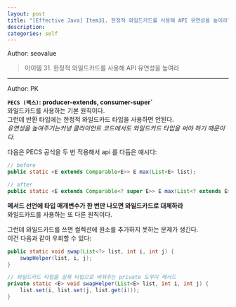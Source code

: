 ```yaml
---
layout: post
title: "[Effective Java] Item31. 한정적 와일드카드를 사용해 API 유연성을 높이라"
description:
categories: self
---
```


Author: seovalue

> 아이템 31. 한정적 와일드카드를 사용해 API 유연성을 높여라


-----

Author: PK

**`PECS (팩스)`: producer-extends, consumer-super`**<br>
와일드카드를 사용하는 기본 원칙이다.<br>
그런데 반환 타입에는 한정적 와일드카드 타입을 사용하면 안된다.<br>
*유연성을 높여주기는커녕 클라이언트 코드에서도 와일드카드 타입을 써야 하기 때문이다.*<br>

다음은 PECS 공식을 두 번 적용해서 api 를 다듬은 예시다:
```java
// before
public static <E extends Comparable<E>> E max(List<E> list);

// after
public static <E extends Comparable<? super E>> E max(List<? extends E> list);
```
**메서드 선언에 타입 매개변수가 한 번만 나오면 와일드카드로 대체하라**<br>
와일드카드를 사용하는 또 다른 원칙이다.<br>

그런데 와일드카드를 쓰면 컬렉션에 원소를 추가하지 못하는 문제가 생긴다.<br>
이건 다음과 같이 우회할 수 있다:
```java
public static void swap(List<?> list, int i, int j) {
    swapHelper(list, i, j);
}

// 와일드카드 타입을 실제 타입으로 바꿔주는 private 도우미 메서드
private static <E> void swapHelper(List<E> list, int i, int j) {
    list.set(i, list.set(j, list.get(i)));
}
```
